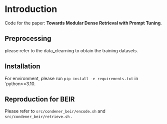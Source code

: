 # Introduction

Code for the paper: **Towards Modular Dense Retrieval with Prompt Tuning**.


## Preprocessing

please refer to the data_clearning to obtain the training datasets. 

## Installation

For environment, please run `pip install -e requirements.txt` in `python>=3.10.

## Reproduction for BEIR

Please refer to `src/condener_beir/encode.sh` and `src/condener_beir/retrieve.sh` .
